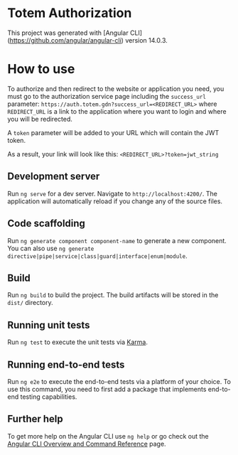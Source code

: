 # Totem Authorization

This project was generated with [Angular CLI] (https://github.com/angular/angular-cli) version 14.0.3.

# How to use

To authorize and then redirect to the website or application you need, you must go to the authorization service page including the `success_url` parameter:
`https://auth.totem.gdn?success_url=<REDIRECT_URL>` where `REDIRECT_URL` is a link to the application where you want to login and where you will be redirected.

A `token` parameter will be added to your URL which will contain the JWT token.

As a result, your link will look like this: `<REDIRECT_URL>?token=jwt_string`

## Development server

Run `ng serve` for a dev server. Navigate to `http://localhost:4200/`. The application will automatically reload if you change any of the source files.

## Code scaffolding

Run `ng generate component component-name` to generate a new component. You can also use `ng generate directive|pipe|service|class|guard|interface|enum|module`.

## Build

Run `ng build` to build the project. The build artifacts will be stored in the `dist/` directory.

## Running unit tests

Run `ng test` to execute the unit tests via [Karma](https://karma-runner.github.io).

## Running end-to-end tests

Run `ng e2e` to execute the end-to-end tests via a platform of your choice. To use this command, you need to first add a package that implements end-to-end testing capabilities.

## Further help

To get more help on the Angular CLI use `ng help` or go check out the [Angular CLI Overview and Command Reference](https://angular.io/cli) page.


